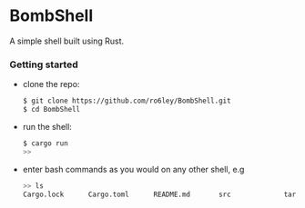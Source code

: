 # BombShell

A simple shell built using Rust.

### Getting started

* clone the repo:
  ```bash
  $ git clone https://github.com/ro6ley/BombShell.git
  $ cd BombShell
  ```

* run the shell:
  ```bash
  $ cargo run
  >> 
  ```

* enter bash commands as you would on any other shell, e.g
  ```bash
  >> ls
  Cargo.lock      Cargo.toml      README.md       src             target
  ```
